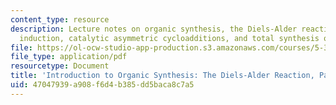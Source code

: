 ```yaml
---
content_type: resource
description: Lecture notes on organic synthesis, the Diels-Alder reaction, asymmetric
  induction, catalytic asymmetric cycloadditions, and total synthesis of prostaglandins.
file: https://ol-ocw-studio-app-production.s3.amazonaws.com/courses/5-37-introduction-to-organic-synthesis-laboratory-spring-2009/47047939a908f6d4b385dd5baca8c7a5_MIT5_37s09_lec03_Handout.pdf
file_type: application/pdf
resourcetype: Document
title: 'Introduction to Organic Synthesis: The Diels-Alder Reaction, Part III'
uid: 47047939-a908-f6d4-b385-dd5baca8c7a5
---
```

